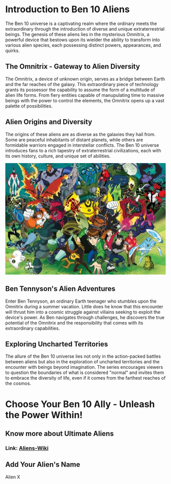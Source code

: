 # Introduction to Ben 10 Aliens

The Ben 10 universe is a captivating realm where the ordinary meets the extraordinary through the introduction of diverse and unique extraterrestrial beings. The genesis of these aliens lies in the mysterious Omnitrix, a powerful device that bestows upon its wielder the ability to transform into various alien species, each possessing distinct powers, appearances, and quirks.

## The Omnitrix - Gateway to Alien Diversity

The Omnitrix, a device of unknown origin, serves as a bridge between Earth and the far reaches of the galaxy. This extraordinary piece of technology grants its possessor the capability to assume the form of a multitude of alien life forms. From fiery entities capable of manupulating time to massive beings with the power to control the elements, the Omnitrix opens up a vast palette of possibilities.

## Alien Origins and Diversity

The origins of these aliens are as diverse as the galaxies they hail from. Some are peaceful inhabitants of distant planets, while others are formidable warriors engaged in interstellar conflicts. The Ben 10 universe introduces fans to a rich tapestry of extraterrestrial civilizations, each with its own history, culture, and unique set of abilities.

![infinity](https://raw.githubusercontent.com/nandan645/GitHeroMedia/main/ultimate_aliens.webp)

## Ben Tennyson's Alien Adventures

Enter Ben Tennyson, an ordinary Earth teenager who stumbles upon the Omnitrix during a summer vacation. Little does he know that this encounter will thrust him into a cosmic struggle against villains seeking to exploit the device's power. As Ben navigates through challenges, he discovers the true potential of the Omnitrix and the responsibility that comes with its extraordinary capabilities.

## Exploring Uncharted Territories

The allure of the Ben 10 universe lies not only in the action-packed battles between aliens but also in the exploration of uncharted territories and the encounter with beings beyond imagination. The series encourages viewers to question the boundaries of what is considered "normal" and invites them to embrace the diversity of life, even if it comes from the farthest reaches of the cosmos.

# Choose Your Ben 10 Ally - Unleash the Power Within!
## Know more about Ultimate Aliens
### Link: [Aliens-Wiki](https://ben10.fandom.com/wiki/Ben_10:_Ultimate_Alien) 

## Add Your Alien's Name

Alien X